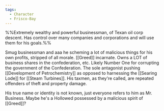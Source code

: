 ```yaml
---
tags:
  - Character
  - Frisco-Bay
---
```

%%Extremely wealthy and powerful businessman, of Texan oil corp descent. Has control over many companies and corporations and will use them for his goals.%%

Smug businessman and aaa he scheming a lot of malicious things for his own profits, stripped of all morale. [[Greed]] incarnate. 
Owns a LOT of business shares in the confederation, etc.
Likely Number One for corrupting the government of the Confederation. 
The sole antagonist pushing [[Development of Petrochemistry]] as opposed to harnessing the [[Searing Lode]] for [[Steam Turbines]]. 
His taxmen, as they're called, are repeated offenders of theft and property damage.


His true name or identity is not known, just everyone refers to him as Mr. Business.
	Maybe he's a Hollowed possessed by a malicious spirit of [[Greed]]? 